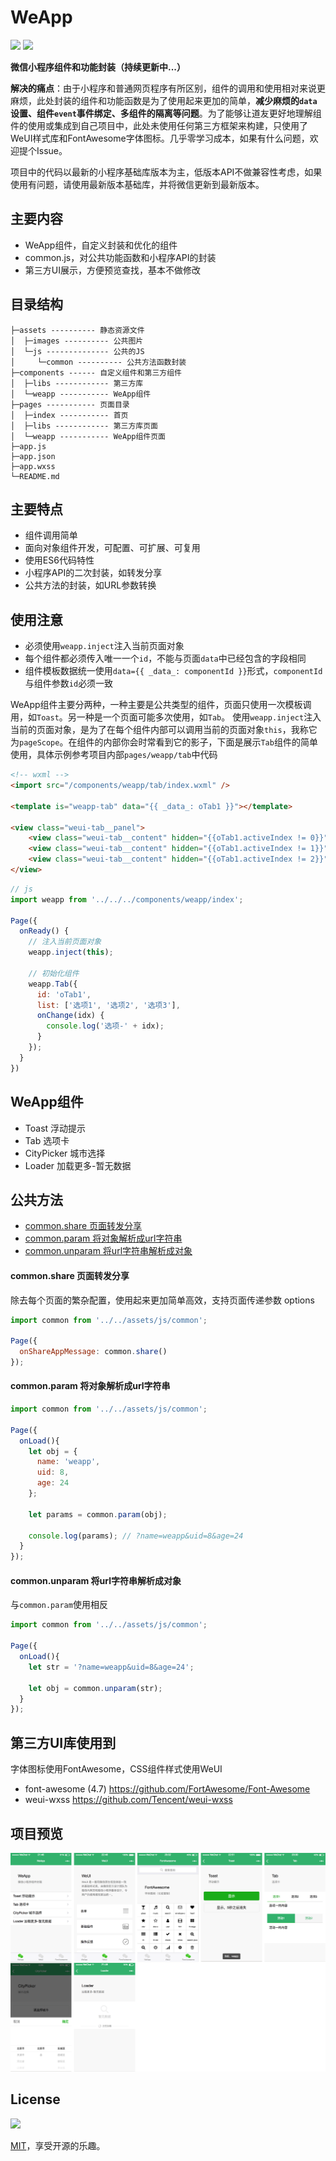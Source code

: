# WeApp
![](https://img.shields.io/badge/language-JavaScript-brightgreen.svg)
[![](https://img.shields.io/badge/license-MIT-blue.svg)](https://opensource.org/licenses/mit-license.php) 

**微信小程序组件和功能封装（持续更新中...）**

**解决的痛点**：由于小程序和普通网页程序有所区别，组件的调用和使用相对来说更麻烦，此处封装的组件和功能函数是为了使用起来更加的简单，**减少麻烦的`data`设置、组件`event`事件绑定、多组件的隔离等问题**。为了能够让道友更好地理解组件的使用或集成到自己项目中，此处未使用任何第三方框架来构建，只使用了WeUI样式库和FontAwesome字体图标。几乎零学习成本，如果有什么问题，欢迎提个Issue。

项目中的代码以最新的小程序基础库版本为主，低版本API不做兼容性考虑，如果使用有问题，请使用最新版本基础库，并将微信更新到最新版本。


## 主要内容
* WeApp组件，自定义封装和优化的组件
* common.js，对公共功能函数和小程序API的封装
* 第三方UI展示，方便预览查找，基本不做修改


## 目录结构
```
├─assets ---------- 静态资源文件
│  ├─images ---------- 公共图片
│  └─js -------------- 公共的JS
│     └─common ---------- 公共方法函数封装
├─components ------ 自定义组件和第三方组件
│  ├─libs ------------ 第三方库
│  └─weapp ----------- WeApp组件
├─pages ----------- 页面目录
│  ├─index ----------- 首页
│  ├─libs ------------ 第三方库页面
│  └─weapp ----------- WeApp组件页面
├─app.js
├─app.json
├─app.wxss
└─README.md
```


## 主要特点
* 组件调用简单
* 面向对象组件开发，可配置、可扩展、可复用
* 使用ES6代码特性
* 小程序API的二次封装，如转发分享
* 公共方法的封装，如URL参数转换


## 使用注意
* 必须使用`weapp.inject`注入当前页面对象
* 每个组件都必须传入唯一一个`id`，不能与页面`data`中已经包含的字段相同
* 组件模板数据统一使用`data={{ _data_: componentId }}`形式，`componentId`与组件参数`id`必须一致

WeApp组件主要分两种，一种主要是公共类型的组件，页面只使用一次模板调用，如`Toast`。另一种是一个页面可能多次使用，如`Tab`。
使用`weapp.inject`注入当前的页面对象，是为了在每个组件内部可以调用当前的页面对象`this`，我称它为`pageScope`。在组件的内部你会时常看到它的影子，下面是展示`Tab`组件的简单使用，具体示例参考项目内部`pages/weapp/tab`中代码

```html
<!-- wxml -->
<import src="/components/weapp/tab/index.wxml" />

<template is="weapp-tab" data="{{ _data_: oTab1 }}"></template>

<view class="weui-tab__panel">
    <view class="weui-tab__content" hidden="{{oTab1.activeIndex != 0}}">选项一的内容</view>
    <view class="weui-tab__content" hidden="{{oTab1.activeIndex != 1}}">选项二的内容</view>
    <view class="weui-tab__content" hidden="{{oTab1.activeIndex != 2}}">选项三的内容</view>
</view>
```
```javascript
// js
import weapp from '../../../components/weapp/index';

Page({
  onReady() {
    // 注入当前页面对象
    weapp.inject(this);

    // 初始化组件
    weapp.Tab({
      id: 'oTab1',
      list: ['选项1', '选项2', '选项3'],
      onChange(idx) {
        console.log('选项-' + idx);
      }
    });
  }
})
```


## WeApp组件
* Toast 浮动提示
* Tab 选项卡
* CityPicker 城市选择
* Loader 加载更多-暂无数据


## 公共方法
* [common.share 页面转发分享](#commonshare-页面转发分享) 
* [common.param 将对象解析成url字符串](#commonparam-将对象解析成url字符串) 
* [common.unparam 将url字符串解析成对象](#commonunparam-将url字符串解析成对象) 


#### common.share 页面转发分享
除去每个页面的繁杂配置，使用起来更加简单高效，支持页面传递参数 options
```javascript
import common from '../../assets/js/common';

Page({
  onShareAppMessage: common.share()
});
```


#### common.param 将对象解析成url字符串
```javascript
import common from '../../assets/js/common';

Page({
  onLoad(){
    let obj = {
      name: 'weapp',
      uid: 8,
      age: 24
    };

    let params = common.param(obj);

    console.log(params); // ?name=weapp&uid=8&age=24
  }
});
```


#### common.unparam 将url字符串解析成对象
与`common.param`使用相反
```javascript
import common from '../../assets/js/common';

Page({
  onLoad(){
    let str = '?name=weapp&uid=8&age=24';

    let obj = common.unparam(str);
  }
});
```


## 第三方UI库使用到
字体图标使用FontAwesome，CSS组件样式使用WeUI

* font-awesome (4.7) <https://github.com/FortAwesome/Font-Awesome>
* weui-wxss <https://github.com/Tencent/weui-wxss>


## 项目预览
![WeApp组件](./assets/images/desc/components.png)


## License
[![](https://img.shields.io/badge/license-MIT-blue.svg)](https://opensource.org/licenses/mit-license.php) 

[MIT](https://opensource.org/licenses/MIT)，享受开源的乐趣。
